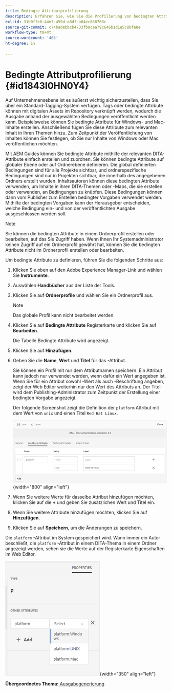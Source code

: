 ```yaml
---
title: Bedingte Attributprofilierung
description: Erfahren Sie, wie Sie die Profilierung von bedingten Attributen durchführen.
exl-id: 31b0ffe6-44e7-459d-a8df-a64ec868768c
source-git-commit: c74badebbcb4733fb9caa79c646b1d1e5c8bfe8e
workflow-type: tm+mt
source-wordcount: '465'
ht-degree: 1%

---
```


# Bedingte Attributprofilierung {#id1843I0HN0Y4}

Auf Unternehmensebene ist es äußerst wichtig sicherzustellen, dass Sie über ein Standard-Tagging-System verfügen. Tags oder bedingte Attribute können mit digitalen Assets im Repository verknüpft werden, wodurch die Ausgabe anhand der ausgewählten Bedingungen veröffentlicht werden kann. Beispielsweise können Sie bedingte Attribute für Windows- und Mac-Inhalte erstellen. Anschließend fügen Sie diese Attribute zum relevanten Inhalt in Ihren Themen hinzu. Zum Zeitpunkt der Veröffentlichung von Inhalten können Sie festlegen, ob Sie nur Inhalte von Windows oder Mac veröffentlichen möchten.

Mit AEM Guides können Sie bedingte Attribute mithilfe der relevanten DITA-Attribute einfach erstellen und zuordnen. Sie können bedingte Attribute auf globaler Ebene oder auf Ordnerebene definieren. Die global definierten Bedingungen sind für alle Projekte sichtbar, und ordnerspezifische Bedingungen sind nur in Projekten sichtbar, die innerhalb des angegebenen Ordners erstellt wurden. Inhaltsautoren können diese bedingten Attribute verwenden, um Inhalte in ihren DITA-Themen oder -Maps, die sie erstellen oder verwenden, an Bedingungen zu knüpfen. Diese Bedingungen können dann vom Publisher zum Erstellen bedingter Vorgaben verwendet werden. Mithilfe der bedingten Vorgaben kann der Herausgeber entscheiden, welche Bedingung ein- und von der veröffentlichten Ausgabe ausgeschlossen werden soll.

>[!NOTE]
>
> Sie können die bedingten Attribute in einem Ordnerprofil erstellen oder bearbeiten, auf das Sie Zugriff haben. Wenn Ihnen Ihr Systemadministrator keinen Zugriff auf ein Ordnerprofil gewährt hat, können Sie die bedingten Attribute nicht im Ordnerprofil erstellen oder bearbeiten.

Um bedingte Attribute zu definieren, führen Sie die folgenden Schritte aus:

1. Klicken Sie oben auf den Adobe Experience Manager-Link und wählen Sie **Instrumente**.

1. Auswählen **Handbücher** aus der Liste der Tools.

1. Klicken Sie auf **Ordnerprofile** und wählen Sie ein Ordnerprofil aus.

   >[!NOTE]
   >
   > Das globale Profil kann nicht bearbeitet werden.

1. Klicken Sie auf **Bedingte Attribute** Registerkarte und klicken Sie auf **Bearbeiten**.

   Die Tabelle Bedingte Attribute wird angezeigt.

1. Klicken Sie auf **Hinzufügen**.

1. Geben Sie die **Name**, **Wert** und **Titel** für das -Attribut.

   Sie können ein Profil mit nur dem Attributnamen speichern. Ein Attribut kann jedoch nur verwendet werden, wenn dafür ein Wert angegeben ist. Wenn Sie für ein Attribut sowohl -Wert als auch -Beschriftung angeben, zeigt der Web Editor weiterhin nur den Wert des Attributs an. Der Titel wird dem Publishing-Administrator zum Zeitpunkt der Erstellung einer bedingten Vorgabe angezeigt.

   Der folgende Screenshot zeigt die Definition der `platform` Attribut mit dem Wert von `unix` und einen Titel `Red Hat Linux`.

   ![](images/add-profile.png){width="800" align="left"}

1. Wenn Sie weitere Werte für dasselbe Attribut hinzufügen möchten, klicken Sie auf die **+** und geben Sie zusätzlichen Wert und Titel ein.

1. Wenn Sie weitere Attribute hinzufügen möchten, klicken Sie auf **Hinzufügen**.

1. Klicken Sie auf **Speichern**, um die Änderungen zu speichern.


Die `platform` -Attribut im System gespeichert wird. Wann immer ein Autor beschließt, die `platform` -Attribut in einem DITA-Thema in einem Ordner angezeigt werden, sehen sie die Werte auf der Registerkarte Eigenschaften im Web Editor.

![](images/properties-tab.png){width="350" align="left"}

**Übergeordnetes Thema:**[ Ausgabegenerierung](generate-output.md)
